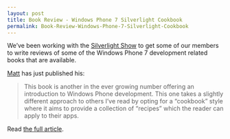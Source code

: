 ```yaml
---
layout: post
title: Book Review - Windows Phone 7 Silverlight Cookbook
permalink: Book-Review-Windows-Phone-7-Silverlight-Cookbook
---
```


We’ve been working with the [Silverlight Show](http://www.silverlightshow.net/) to get some of our members to write reviews of some of the Windows Phone 7 development related books that are available.

[Matt](http://twitter.com/#!/mrlacey) has just published his:

> This book is another in the ever growing number offering an introduction to Windows Phone development. This one takes a slightly different approach to others I’ve read by opting for a “cookbook” style where it aims to provide a collection of “recipes” which the reader can apply to their apps.

Read [the full article](http://www.silverlightshow.net/items/Book-Review-Window-Phone-7-Silverlight-Cookbook.aspx).
